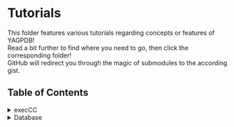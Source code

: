 # Tutorials
This folder features various tutorials regarding concepts or features of YAGPDB!<br/>
Read a bit further to find where you need to go, then click the corresponding folder!<br/>
GitHub will redirect you through the magic of submodules to the according gist.<br/>

## Table of Contents

<details>
<summary>execCC</summary>

A detailed guide to the functionality of `execCC` and its use cases.<br/>
Includes scheduled custom commands, delaying a custom command, and more!
</details>

<details>
<summary>Database</summary>

A very detailed guide about the YAGPDB custom command database.<br/>
Includes every function, Patterns, Information about the entry object, and much more!
</details>